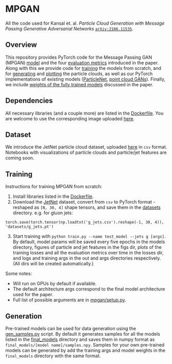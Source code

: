 # MPGAN

All the code used for Kansal et. al. *Particle Cloud Generation with Message Passing Generative Adversarial Networks* [`arXiv:2106.11535`](https://arxiv.org/abs/2106.11535).

## Overview

This repository provides PyTorch code for the Message Passing GAN (MPGAN) [model](mpgan/model.py) and the four [evaluation metrics](mpgan/evaluation.py) introduced in the paper. Along with this we provide code for [training](train.py) the models from scratch, and for [generating](gen_samples.py) and [plotting](save_outputs.py) the particle clouds, as well as our PyTorch implementations of existing models ([ParticleNet](mpgan/particlenet.py), [point cloud GANs](mpgan/ext_models.py)). Finally, we include [weights of the fully trained models](final_models) discussed in the paper. 

## Dependencies

All necessary libraries (and a couple more) are listed in the [Dockerfile](Dockerfile). You are welcome to use the corresponding image uploaded [here](gitlab-registry.nautilus.optiputer.net/raghsthebest/mnist-graph-gan:latest). 

## Dataset

We introduce the JetNet particle cloud dataset, uploaded [here](https://zenodo.org/record/4834876#.YOIyni1w1hE) in `csv` format. Notebooks with visualizations of particle clouds and particle/jet features are coming soon. 


## Training

Instructions for training MPGAN from scratch:

1. Install libraries listed in the [Dockerfile](Dockerfile).
2. Download the [JetNet](https://zenodo.org/record/4834876#.YOIyni1w1hE) dataset, convert from `csv` to PyTorch format - reshaped as `[N, 30, 4]` shape tensors, and save them in the [datasets](datasets) directory. e.g. for gluon jets:

`torch.save(torch.tensor(np.loadtxt('g_jets.csv').reshape(-1, 30, 4)), 'datasets/g_jets.pt')`

3. Start training with `python train.py --name test_model --jets g [args]`. By default, model params will be saved every five epochs in the models directory, figures of particle and jet features in the figs dir, plots of the training losses and all the evaluation metrics over time in the losses dir, and logs and training args in the out and args directories respectively. (All dirs will be created automatically.)

Some notes:
 - Will run on GPUs by default if available. 
 - The default architecture args correspond to the final model architecture used for the paper. 
 - Full list of possible arguments are in [mpgan/setup.py](mpgan/setup.py).


## Generation

Pre-trained models can be used for data generation using the [gen_samples.py](gen_samples.py) script. By default it generates samples for all the models listed in the [final_models](final_models) directory and saves them in numpy format as `final_models/[model name]/samples.npy`. Samples for your own pre-trained models can be generated by add the training args and model weights in the `final_models` directory with the same format. 
